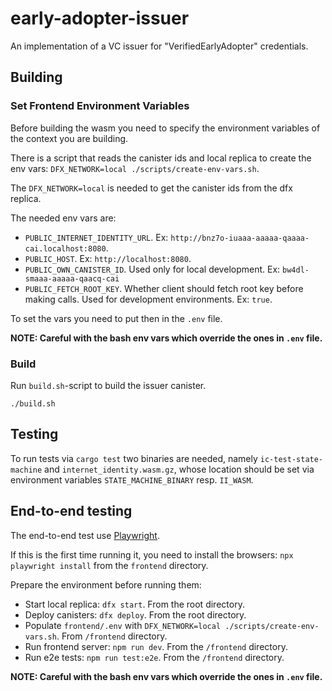 # early-adopter-issuer
An implementation of a VC issuer for "VerifiedEarlyAdopter" credentials.

## Building

### Set Frontend Environment Variables

Before building the wasm you need to specify the environment variables of the context you are building.

There is a script that reads the canister ids and local replica to create the env vars: `DFX_NETWORK=local ./scripts/create-env-vars.sh`.

The `DFX_NETWORK=local` is needed to get the canister ids from the dfx replica.

The needed env vars are:

* `PUBLIC_INTERNET_IDENTITY_URL`. Ex: `http://bnz7o-iuaaa-aaaaa-qaaaa-cai.localhost:8080`.
* `PUBLIC_HOST`. Ex: `http://localhost:8080`.
* `PUBLIC_OWN_CANISTER_ID`. Used only for local development. Ex: `bw4dl-smaaa-aaaaa-qaacq-cai`
* `PUBLIC_FETCH_ROOT_KEY`. Whether client should fetch root key before making calls. Used for development environments. Ex: `true`.

To set the vars you need to put then in the `.env` file.

**NOTE: Careful with the bash env vars which override the ones in `.env` file.**

### Build

Run `build.sh`-script to build the issuer canister.

```shell
./build.sh
```

## Testing

To run tests via `cargo test` two binaries are needed, namely `ic-test-state-machine` and `internet_identity.wasm.gz`, 
whose location should be set via environment variables `STATE_MACHINE_BINARY` resp. `II_WASM`.

## End-to-end testing

The end-to-end test use [Playwright](https://playwright.dev/).

If this is the first time running it, you need to install the browsers: `npx playwright install` from the `frontend` directory.

Prepare the environment before running them:

* Start local replica: `dfx start`. From the root directory.
* Deploy canisters: `dfx deploy`. From the root directory.
* Populate `frontend/.env` with `DFX_NETWORK=local ./scripts/create-env-vars.sh`. From `/frontend` directory.
* Run frontend server: `npm run dev`. From the `/frontend` directory.
* Run e2e tests: `npm run test:e2e`. From the `/frontend` directory.

**NOTE: Careful with the bash env vars which override the ones in `.env` file.**

